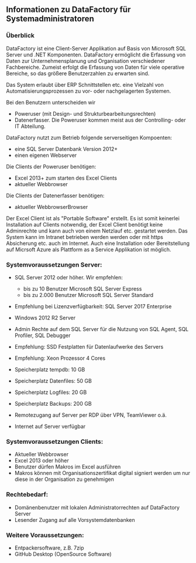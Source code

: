 ## Informationen zu DataFactory für Systemadministratoren
### Überblick
DataFactory ist eine Client-Server Applikation auf Basis von Microsoft SQL Server und .NET Komponenten. DataFactory ermöglicht die Erfassung von Daten zur Unternehmensplanung und Organisation verschiedener Fachbereiche. Zumeist erfolgt die Erfassung von Daten für viele operative Bereiche, so das größere Benutzerzahlen zu erwarten sind.

Das System erlaubt über ERP Schnittstellen etc. eine Vielzahl von Automatisierungsprozessen zu vor- oder nachgelagerten Systemen.

Bei den Benutzern unterscheiden wir
- Poweruser (mit Design- und Strukturbearbeitungsrechten) 
- Datenerfasser. 
Die Poweruser kommen meist aus der Controlling- oder IT Abteilung. 



DataFactory nutzt zum Betrieb folgende serverseitigen Kompoenten:
- eine SQL Server Datenbank Version 2012+
- einen eigenen Webserver 

Die Clients der Poweruser benötigen:
- Excel 2013+ zum starten des Excel Clients
- aktueller Webbrowser

Die Clients der Datenerfasser benötigen:
- aktueller WebbrowserBrowser

Der Excel Client ist als "Portable Software" erstellt. Es ist somit keinerlei Installation auf Clients notwendig, der Excel Client benötigt keine Adminrechte und kann auch von einem Netzlauf etc. gestartet werden. 
Das System kann im Intranet betrieben werden werden oder mit https Absicherung etc. auch im Internet. Auch eine Installation oder Bereitstellung auf Micrsoft Azure als Plattform as a Service Applikation ist möglich.




### Systemvoraussetzungen Server:
		
		
- SQL Server 2012 oder höher. Wir empfehlen: 
  - bis zu 10 Benutzer Microsoft SQL Server Express
  - bis zu 2.000 Benutzer Microsoft SQL Server Standard
  
- Empfehlung bei Lizenzverfügbarkeit: SQL Server 2017 Enterprise
- Windows 2012 R2 Server 
- Admin Rechte auf dem SQL Server für die Nutzung von SQL Agent, SQL Profiler, SQL Debugger
- Empfehlung: SSD Festplatten für Datenlaufwerke des Servers
- Empfehlung: Xeon Prozessor 4 Cores
- Speicherplatz tempdb: 10 GB
- Speicherplatz Datenfiles: 50 GB
- Speicherplatz Logfiles: 20 GB
- Speicherplatz Backups: 200 GB
- Remotezugang auf Server per RDP über VPN, TeamViewer o.ä.
- Internet auf Server verfügbar

### Systemvoraussetzungen Clients:
		
- Aktueller Webbrowser
- Excel 2013 oder höher
- Benutzer dürfen Makros im Excel ausführen 
- Makros können mit Organisationszertifikat digital signiert werden um nur diese in der Organisation zu genehmigen

### Rechtebedarf:
		
- Domänenbenutzer mit lokalen Administratorrechten auf DataFactory Server
- Lesender Zugang auf alle Vorsystemdatenbanken

### Weitere Voraussetzungen:
- Entpackersoftware, z.B. 7zip
- GitHub Desktop (OpenSource Software)

